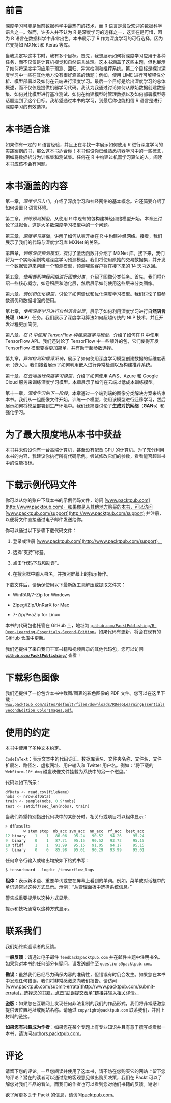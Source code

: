 # 前言

深度学习可能是当前数据科学中最热门的技术，而 R 语言是最受欢迎的数据科学语言之一。然而，许多人并不认为 R 是深度学习的选择之一，这实在是可惜，因为 R 语言在数据科学中非常出色。本书展示了 R 作为深度学习的可行选择，因为它支持如 MXNet 和 Keras 等库。

当我决定写这本书时，我有多个目标。首先，我想展示如何将深度学习应用于各种任务，而不仅仅是计算机视觉和自然语言处理。这本书涵盖了这些主题，但也展示了如何将深度学习应用于预测、回归、异常检测和推荐系统。第二个目标是探讨深度学习中一些在其他地方没有很好涵盖的话题；例如，使用 LIME 进行可解释性分析、模型部署以及如何在云端进行深度学习。最后一个目标是给出深度学习的总体概述，而不仅仅是提供机器学习代码。我认为我通过讨论如何从原始数据创建数据集、如何对比模型进行基准测试、如何在构建模型时管理数据以及如何部署模型等话题达到了这个目标。我希望通过本书的学习，到最后你也能相信 R 语言是进行深度学习的有效选择。

# 本书适合谁

如果你有一定的 R 语言经验，并且正在寻找一本展示如何使用 R 进行深度学习的实践案例的书，那么这本书适合你！本书假设你已经熟悉机器学习中的一些概念，例如将数据拆分为训练集和测试集。任何在 R 中构建过机器学习算法的人，阅读本书应该不会有问题。

# 本书涵盖的内容

第一章，*深度学习入门*，介绍了深度学习和神经网络的基本概念。它还简要介绍了如何设置 R 语言环境。

第二章，*训练预测模型*，从使用 R 中现有的包构建神经网络模型开始。本章还讨论了过拟合，这是大多数深度学习模型中的一个问题。

第三章，*深度学习基础*，讲解了如何从零开始在 R 中构建神经网络。接着，我们展示了我们的代码与深度学习库 MXNet 的关系。

第四章，*训练深度预测模型*，探讨了激活函数并介绍了 MXNet 库。接下来，我们将为一个实际案例构建深度学习预测模型。我们将使用原始的交易数据集，并开发一个数据管道来创建一个预测模型，预测哪些客户将在接下来的 14 天内返回。

第五章，*使用卷积神经网络进行图像分类*，介绍了图像分类任务。首先，我们将介绍一些核心概念，如卷积层和池化层，然后展示如何使用这些层来分类图像。

第六章，*调优和优化模型*，讨论了如何调优和优化深度学习模型。我们讨论了超参数调优和数据增强的使用。

第七章，*使用深度学习进行自然语言处理*，展示了如何利用深度学习进行**自然语言处理**（**NLP**）任务。我们展示了深度学习算法如何超越传统的 NLP 技术，并且开发过程更加简便。

第八章，*在 R 中使用 TensorFlow 构建深度学习模型*，介绍了如何在 R 中使用 TensorFlow API。我们还讨论了 TensorFlow 中一些额外的包，它们使得开发 TensorFlow 模型变得更加简单，并有助于超参数选择。

第九章，*异常检测和推荐系统*，展示了如何使用深度学习模型创建数据的低维度表示（嵌入）。我们接着展示了如何利用嵌入进行异常检测以及构建推荐系统。

第十章，*在云端运行深度学习模型*，介绍了如何使用 AWS、Azure 和 Google Cloud 服务来训练深度学习模型。本章展示了如何在云端以低成本训练模型。

第十一章，*深度学习的下一阶段*，本章通过一个端到端的图像分类解决方案来结束本书。我们从一组图像文件开始，训练一个模型，使用该模型进行迁移学习，然后展示如何将模型部署到生产环境中。我们还简要讨论了**生成对抗网络**（**GANs**）和强化学习。

# 为了最大限度地从本书中获益

本书并未假设你有一台高端计算机，甚至没有配备 GPU 的计算机。为了充分利用本书的内容，我建议你执行所有代码示例。尝试修改它们的参数，看看能否超越书中的性能指标。

# 下载示例代码文件

你可以从你的账户下载本书的示例代码文件，访问 [www.packtpub.com](http://www.packtpub.com)。如果你是从其他地方购买的本书，可以访问 [www.packtpub.com/support](http://www.packtpub.com/support) 并注册，以便将文件直接通过电子邮件发送给你。

你可以通过以下步骤下载代码文件：

1.  登录或注册 [www.packtpub.com](http://www.packtpub.com/support)。

1.  选择“支持”标签。

1.  点击“代码下载和勘误”。

1.  在搜索框中输入书名，并按照屏幕上的指示操作。

下载文件后，请确保使用以下最新版工具解压或提取文件夹：

+   WinRAR/7-Zip for Windows

+   Zipeg/iZip/UnRarX for Mac

+   7-Zip/PeaZip for Linux

本书的代码包也托管在 GitHub 上，地址为 [`github.com/PacktPublishing/R-Deep-Learning-Essentials-Second-Edition`](https://github.com/PacktPublishing/R-Deep-Learning-Essentials-Second-Edition)。如果代码有更新，将会在现有的 GitHub 仓库中更新。

我们还提供了来自我们丰富书籍和视频目录的其他代码包，您可以访问 **[`github.com/PacktPublishing/`](https://github.com/PacktPublishing/)** 查看！

# 下载彩色图像

我们还提供了一份包含本书中截图/图表的彩色图像的 PDF 文件。您可以在这里下载：[`www.packtpub.com/sites/default/files/downloads/RDeepLearningEssentialsSecondEdition_ColorImages.pdf`](http://www.packtpub.com/sites/default/files/downloads/RDeepLearningEssentialsSecondEdition_ColorImages.pdf)。

# 使用的约定

本书中使用了多种文本约定。

`CodeInText`：表示文本中的代码词汇、数据库表名、文件夹名称、文件名、文件扩展名、路径名、虚拟网址、用户输入和 Twitter 用户名。例如：“将下载的 `WebStorm-10*.dmg` 磁盘映像文件挂载为系统中的另一个磁盘。”

代码块如下所示：

```py
dfData <- read.csv(fileName)
nobs <- nrow(dfData)
train <- sample(nobs, 0.9*nobs)
test <- setdiff(seq_len(nobs), train)
```

当我们希望特别指出代码块中的某部分时，相关行或项目将以粗体显示：

```py
> dfResults
        w stem stop  nb_acc svm_acc  nn_acc  rf_acc  best_acc
12 binary    1    1   86.06   95.24   90.52   94.26     95.24
9  binary    0    1   87.71   95.15   90.52   93.72     95.15
10 tfidf     1    1   91.99   95.15   91.05   94.17     95.15
3  binary    0    0   85.98   95.01   90.29   93.99     95.01
```

任何命令行输入或输出均按如下格式书写：

```py
$ tensorboard --logdir /tensorflow_logs
```

**粗体**：表示新术语、重要单词或您在屏幕上看到的单词。例如，菜单或对话框中的单词通常以这种方式显示。示例：“从管理面板中选择系统信息。”

警告或重要提示以这种方式显示。

提示和技巧通常以这种方式显示。

# 联系我们

我们始终欢迎读者的反馈。

**一般反馈**：请通过电子邮件 `feedback@packtpub.com` 并在邮件主题中注明书名。如果您对本书的任何部分有疑问，请发送邮件至 `questions@packtpub.com`。

**勘误**：虽然我们已经尽力确保内容的准确性，但错误有时仍会发生。如果您在本书中发现任何错误，我们将非常感激您向我们报告。请访问 [www.packtpub.com/submit-errata](http://www.packtpub.com/submit-errata)，选择您的书籍，点击“勘误提交表单”链接并输入相关详情。

**盗版**：如果您在互联网上发现任何非法复制的我们的作品形式，我们将非常感激您提供该位置地址或网站名称。请通过 `copyright@packtpub.com` 联系我们，并附上材料的链接。

**如果您有兴趣成为作者**：如果您在某个专题上有专业知识并且有意于撰写或贡献一本书，请访问[authors.packtpub.com](http://authors.packtpub.com/)。

# 评论

请留下您的评论。一旦您阅读并使用了这本书，请不妨在您购买它的网站上留下您的评论？潜在的读者可以通过您的客观意见做出购买决策，我们在 Packt 可以了解您对我们产品的看法，而我们的作者也可以看到您对他们书籍的反馈。谢谢！

欲了解更多关于 Packt 的信息，请访问[packtpub.com](https://www.packtpub.com/)。
